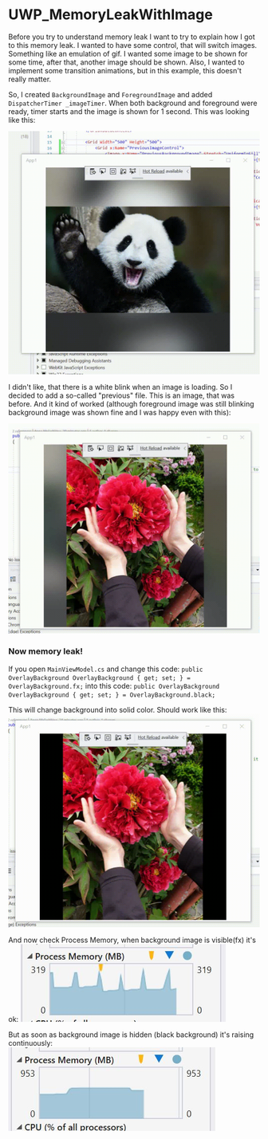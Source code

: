 # UWP_MemoryLeakWithImage
Before you try to understand memory leak I want to try to explain how I got to this memory leak. I wanted to have some control, that will switch images. Something like an emulation of gif.
I wanted some image to be shown for some time, after that, another image should be shown. Also, I wanted to implement some transition animations, but in this example, this doesn't really matter. 

So, I created `BackgroundImage` and `ForegroundImage` and added `DispatcherTimer _imageTimer`. When both background and foreground were ready, timer starts and the image is shown for 1 second. This was looking like this:

![without_previous_file](Images/without_previous_file.gif?raw=true "Title")

I didn't like, that there is a white blink when an image is loading. So I decided to add a so-called "previous" file. This is an image, that was before. And it kind of worked (although foreground image was still blinking background image was shown fine and I was happy even with this):

![with_previous_file](Images/with_previous_file.gif?raw=true "Title")

### Now memory leak!
If you open `MainViewModel.cs` and change this code:
`public OverlayBackground OverlayBackground { get; set; } = OverlayBackground.fx;`
into this code:
`public OverlayBackground OverlayBackground { get; set; } = OverlayBackground.black;`

This will change background into solid color. Should work like this:
![with_black_background](Images/with_black_background.gif?raw=true "Title")

And now check Process Memory, when background image is visible(fx) it's ok:
![normal_memory](Images/normal_memory.JPG?raw=true "Title")

But as soon as background image is hidden (black background) it's raising continuously:
![normal_memory](Images/memory_leak.JPG?raw=true "Title")
